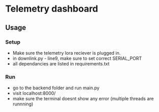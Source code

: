 # Telemetry dashboard

## Usage

### Setup
- Make sure the telemetry lora reciever is plugged in.
- in downlink.py - line9, make sure to set correct SERIAL_PORT
- all dependancies are listed in requirements.txt

### Run
- go to the backend folder and run main.py
- visit localhost:8000/
- make sure the terminal doesnt show any error (multiple threads are runnning)